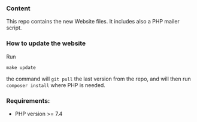 ### Content
This repo contains the new Website files.
It includes also a PHP mailer script.

### How to update the website
Run

```make update```

the command will `git pull` the last version from the repo, and will then run `composer install` where PHP is needed.


### Requirements:
  - PHP version >= 7.4

